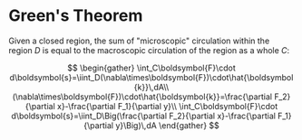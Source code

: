 # Green's Theorem

Given a closed region, the sum of "microscopic" circulation within the region $D$ is equal to the macroscopic circulation of the region as a whole $C$:

$$
\begin{gather}
\int_C\boldsymbol{F}\cdot d\boldsymbol{s}=\iint_D(\nabla\times\boldsymbol{F})\cdot\hat{\boldsymbol{k}}\,dA\\
(\nabla\times\boldsymbol{F})\cdot\hat{\boldsymbol{k}}=\frac{\partial F_2}{\partial x}-\frac{\partial F_1}{\partial y}\\
\int_C\boldsymbol{F}\cdot d\boldsymbol{s}=\iint_D\Big(\frac{\partial F_2}{\partial x}-\frac{\partial F_1}{\partial y}\Big)\,dA
\end{gather}
$$


